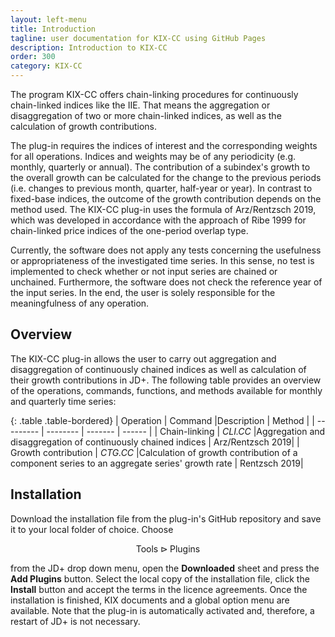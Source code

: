 ```yaml
---
layout: left-menu
title: Introduction
tagline: user documentation for KIX-CC using GitHub Pages
description: Introduction to KIX-CC
order: 300
category: KIX-CC
---
```


The program KIX-CC offers chain-linking procedures for continuously chain-linked indices like the IIE. That means the aggregation or disaggregation of two or more chain-linked indices, as well as the calculation of growth contributions.

The plug-in requires the indices of interest and the corresponding weights for all operations. Indices and weights may be of any periodicity (e.g. monthly, quarterly or annual). The contribution of a subindex's growth to the overall growth can be calculated for the change to the previous periods (i.e. changes to previous month, quarter, half-year or year). In contrast to fixed-base indices, the outcome of the growth contribution depends on the method used. The KIX-CC plug-in uses the formula of Arz/Rentzsch 2019, which was developed in accordance with the approach of Ribe 1999 for chain-linked price indices of  the one-period overlap type.

Currently, the software does not apply any tests concerning the usefulness or appropriateness of the investigated time series. In this sense, no test is implemented to check whether or not input series are chained or unchained. Furthermore, the software does not check the reference year of the input series. In the end, the user is solely responsible for the meaningfulness of any operation.

## Overview

The KIX-CC plug-in allows the user to carry out aggregation and disaggregation of continuously chained indices as well as calculation of their growth contributions in JD+. The following table provides an overview of the operations, commands, functions, and methods available for monthly and quarterly time series:


{: .table .table-bordered}
| Operation | Command |Description |  Method |
| --------- | -------- | ------- | ------ |
| Chain-linking | *CLI.CC* |Aggregation and disaggregation of continuously chained indices |  Arz/Rentzsch 2019|
| Growth contribution | *CTG.CC* |Calculation of growth contribution of a component series to an aggregate series' growth rate |  Rentzsch 2019|

## Installation

Download the installation file from the plug-in's GitHub repository and save it to your local folder of choice. Choose

$$\text{Tools} \rhd \text{Plugins}$$

from the JD+ drop down menu, open the **Downloaded** sheet and press the **Add Plugins** button. Select the local copy of the installation file, click the **Install** button and accept the terms in the licence agreements. Once the installation is finished, KIX documents and a global option menu are available. Note that the plug-in is automatically activated and, therefore, a restart of JD+ is not necessary.